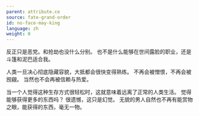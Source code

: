 ```yaml
---
parent: attribute.ce
source: fate-grand-order
id: no-face-may-king
language: zh
weight: 0
---
```


反正只是恶党。和抢劫也没什么分别。
也不是什么能够在世间露脸的职业，还是斗篷和泥巴适合我。

人类一旦决心彻底隐藏容貌，大抵都会很快变得熟练。
不再会被憎恨，不再会被觊觎。
当然也不会再被信赖与热爱。

当一个人觉得这种生存方式很轻松时，这就意味着远离了正常的人类生活。
觉得能够获得更多的东西吗？
很遗憾，这只是幻觉。
无貌的男人自然也不再有能赏物之眼，能获得的东西，毫无一物。
